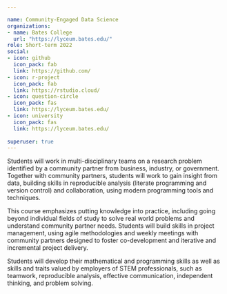```yaml
---

name: Community-Engaged Data Science
organizations:
- name: Bates College
  url: "https://lyceum.bates.edu/"
role: Short-term 2022
social:
- icon: github
  icon_pack: fab
  link: https://github.com/
- icon: r-project
  icon_pack: fab
  link: https://rstudio.cloud/
- icon: question-circle
  icon_pack: fas
  link: https://lyceum.bates.edu/
- icon: university
  icon_pack: fas
  link: https://lyceum.bates.edu/
  
superuser: true
---
```


Students will work in multi-disciplinary teams on a research problem identified by a community partner from business, industry, or government. Together with community partners, students will work to gain insight from data, building skills in reproducible analysis (literate programming and version control) and collaboration, using modern programming tools and techniques. 

This course emphasizes putting knowledge into practice, including going beyond individual fields of study to solve real world problems and understand community partner needs. Students will build skills in project management, using agile methodologies and weekly meetings with community partners designed to foster co-development and iterative and incremental project delivery.

Students will develop their mathematical and programming skills as well as skills and traits valued by employers of STEM professionals, such as teamwork, reproducible analysis, effective communication, independent thinking, and problem solving. 
